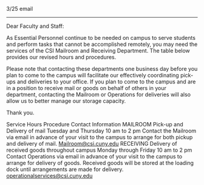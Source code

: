 3/25  email

----

Dear Faculty and Staff:

As Essential Personnel continue to be needed on campus to serve students and perform tasks that cannot be accomplished remotely, you may need the services of the CSI Mailroom and Receiving Department.  The table below provides our revised hours and procedures.

Please note that contacting these departments one business day before you plan to come to the campus will facilitate our effectively coordinating pick-ups and deliveries to your office. If you plan to come to the campus and are in a position to receive mail or goods on behalf of others in your department, contacting the Mailroom or Operations for deliveries will also allow us to better manage our storage capacity.

Thank you.



Service
Hours
Procedure
Contact Information
MAILROOM
Pick-up and Delivery of  mail
Tuesday and Thursday
10 am to 2 pm
Contact the Mailroom via email in advance of your visit to the campus to arrange for both pickup and delivery of mail.
Mailroom@csi.cuny.edu
RECEIVING
Delivery of received goods throughout campus
 Monday through Friday
10 am to 2 pm
Contact Operations via email in advance of your visit to the campus to arrange for  delivery of goods.
Received goods will be stored at the loading dock until arrangements are made for delivery.
operationalservices@csi.cuny.edu

